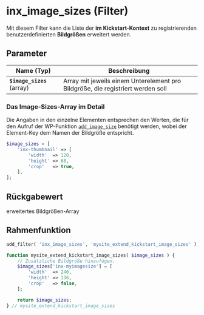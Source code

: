 # inx_image_sizes (Filter)

Mit diesem Filter kann die Liste der **im Kickstart-Kontext** zu registrierenden benutzerdefinierten **Bildgrößen** erweitert werden.

## Parameter

| Name (Typ) | Beschreibung |
| ---------- | ------------ |
| **`$image_sizes`** (array) | Array mit jeweils einem Unterelement pro Bildgröße, die registriert werden soll |

### Das Image-Sizes-Array im Detail

Die Angaben in den einzelne Elementen entsprechen den Werten, die für den Aufruf der WP-Funktion [`add_image_size`](https://developer.wordpress.org/reference/functions/add_image_size/) benötigt werden, wobei der Element-Key dem Namen der Bildgröße entspricht.

```php
$image_sizes = [
	'inx-thumbnail' => [
		'width'  => 120,
		'height' => 68,
		'crop'   => true,
	],
];
```

## Rückgabewert

erweitertes Bildgrößen-Array

## Rahmenfunktion

[](_info-snippet-einbindung.md ':include')

```php
add_filter( 'inx_image_sizes', 'mysite_extend_kickstart_image_sizes' );

function mysite_extend_kickstart_image_sizes( $image_sizes ) {
	// Zusätzliche Bildgröße hinzufügen.
	$image_sizes['inx-myimagesize'] = [
		'width'  => 240,
		'height' => 136,
		'crop'   => false,
	];

	return $image_sizes;
} // mysite_extend_kickstart_image_sizes
```

[](_backlink.md ':include')